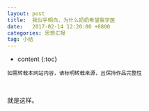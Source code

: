 ```yaml
---
layout: post
title:  我似乎明白，为什么奶奶希望我学医
date:   2017-02-14 12:20:00 +0800
categories: 思想汇报
tag: 小结
---
```


* content
{:toc}


`如需转载本网站内容，请标明转载来源，且保持作品完整性`

&nbsp;


就是这样。